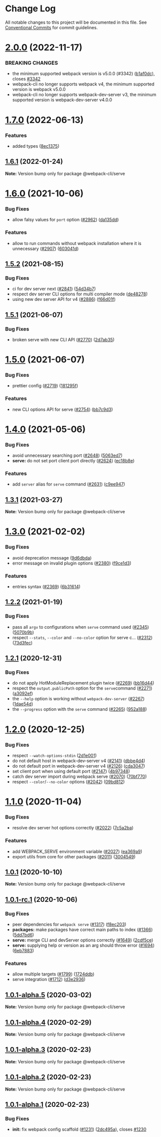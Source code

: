 # Change Log

All notable changes to this project will be documented in this file.
See [Conventional Commits](https://conventionalcommits.org) for commit guidelines.

# [2.0.0](https://github.com/webpack/webpack-cli/compare/@webpack-cli/serve@1.7.0...@webpack-cli/serve@2.0.0) (2022-11-17)

### BREAKING CHANGES

- the minimum supported webpack version is v5.0.0 (#3342) ([b1af0dc](https://github.com/webpack/webpack-cli/commit/b1af0dc7ebcdf746bc37889e4c1f978c65acc4a5)), closes [#3342](https://github.com/webpack/webpack-cli/issues/3342)
- webpack-cli no longer supports webpack v4, the minimum supported version is webpack v5.0.0
- webpack-cli no longer supports webpack-dev-server v3, the minimum supported version is webpack-dev-server v4.0.0

# [1.7.0](https://github.com/webpack/webpack-cli/compare/@webpack-cli/serve@1.6.1...@webpack-cli/serve@1.7.0) (2022-06-13)

### Features

- added types ([8ec1375](https://github.com/webpack/webpack-cli/commit/8ec1375092a6f9676e82fa4231dd88b1016c2302))

## [1.6.1](https://github.com/webpack/webpack-cli/compare/@webpack-cli/serve@1.6.0...@webpack-cli/serve@1.6.1) (2022-01-24)

**Note:** Version bump only for package @webpack-cli/serve

# [1.6.0](https://github.com/webpack/webpack-cli/compare/@webpack-cli/serve@1.5.2...@webpack-cli/serve@1.6.0) (2021-10-06)

### Bug Fixes

- allow falsy values for `port` option ([#2962](https://github.com/webpack/webpack-cli/issues/2962)) ([da135dd](https://github.com/webpack/webpack-cli/commit/da135dd717e88b6aa9a0559c1e4e8acb4ee8f3c1))

### Features

- allow to run commands without webpack installation where it is unnecessary ([#2907](https://github.com/webpack/webpack-cli/issues/2907)) ([603041d](https://github.com/webpack/webpack-cli/commit/603041d7e6a9b764bd79d1a8effd22a3e0f019cb))

## [1.5.2](https://github.com/webpack/webpack-cli/compare/@webpack-cli/serve@1.5.1...@webpack-cli/serve@1.5.2) (2021-08-15)

### Bug Fixes

- ci for dev server next ([#2841](https://github.com/webpack/webpack-cli/issues/2841)) ([54d34b7](https://github.com/webpack/webpack-cli/commit/54d34b723cbeaf8cc13cff45398530be1db911e4))
- respect dev server CLI options for multi compiler mode ([de48278](https://github.com/webpack/webpack-cli/commit/de482784a4f8cbb9eacbbe1c6b6f3c62ef60567a))
- using new dev server API for v4 ([#2886](https://github.com/webpack/webpack-cli/issues/2886)) ([f66d01f](https://github.com/webpack/webpack-cli/commit/f66d01f0e382b0b3ffc753ac7549eb252e19e26c))

## [1.5.1](https://github.com/webpack/webpack-cli/compare/@webpack-cli/serve@1.5.0...@webpack-cli/serve@1.5.1) (2021-06-07)

### Bug Fixes

- broken serve with new CLI API ([#2770](https://github.com/webpack/webpack-cli/issues/2770)) ([2d7ab35](https://github.com/webpack/webpack-cli/commit/2d7ab3549c429193b4ed5fbc6174153c847e0330))

# [1.5.0](https://github.com/webpack/webpack-cli/compare/@webpack-cli/serve@1.4.0...@webpack-cli/serve@1.5.0) (2021-06-07)

### Bug Fixes

- prettier config ([#2719](https://github.com/webpack/webpack-cli/issues/2719)) ([181295f](https://github.com/webpack/webpack-cli/commit/181295fb1b1973c201c221813562219d85b845ae))

### Features

- new CLI options API for serve ([#2754](https://github.com/webpack/webpack-cli/issues/2754)) ([bb7c9d3](https://github.com/webpack/webpack-cli/commit/bb7c9d3c9b0dca11242e2febcd41805c063e1317))

# [1.4.0](https://github.com/webpack/webpack-cli/compare/@webpack-cli/serve@1.3.1...@webpack-cli/serve@1.4.0) (2021-05-06)

### Bug Fixes

- avoid unnecessary searching port ([#2648](https://github.com/webpack/webpack-cli/issues/2648)) ([5063ed7](https://github.com/webpack/webpack-cli/commit/5063ed7970cd12fd042308edfccca8dbf249f0fc))
- **serve:** do not set port client port directly ([#2624](https://github.com/webpack/webpack-cli/issues/2624)) ([ec18b8e](https://github.com/webpack/webpack-cli/commit/ec18b8e478ff1a5f8d85bbddc599001dfd69eba3))

### Features

- add `server` alias for `serve` command ([#2631](https://github.com/webpack/webpack-cli/issues/2631)) ([c9ee947](https://github.com/webpack/webpack-cli/commit/c9ee947618c06447bc1f949e4d401e63f737f38d))

## [1.3.1](https://github.com/webpack/webpack-cli/compare/@webpack-cli/serve@1.3.0...@webpack-cli/serve@1.3.1) (2021-03-27)

**Note:** Version bump only for package @webpack-cli/serve

# [1.3.0](https://github.com/webpack/webpack-cli/compare/@webpack-cli/serve@1.2.2...@webpack-cli/serve@1.3.0) (2021-02-02)

### Bug Fixes

- avoid deprecation message ([9d6dbda](https://github.com/webpack/webpack-cli/commit/9d6dbda93da167a1aaad03f599105a4fe7849dc3))
- error message on invalid plugin options ([#2380](https://github.com/webpack/webpack-cli/issues/2380)) ([f9ce1d3](https://github.com/webpack/webpack-cli/commit/f9ce1d30b83bf0e0b4d91498d012c13c208e6e67))

### Features

- entries syntax ([#2369](https://github.com/webpack/webpack-cli/issues/2369)) ([6b31614](https://github.com/webpack/webpack-cli/commit/6b3161479578f572f803f579c7e71073eb797184))

## [1.2.2](https://github.com/webpack/webpack-cli/compare/@webpack-cli/serve@1.2.1...@webpack-cli/serve@1.2.2) (2021-01-19)

### Bug Fixes

- pass all `argv` to configurations when `serve` command used ([#2345](https://github.com/webpack/webpack-cli/issues/2345)) ([5070b9b](https://github.com/webpack/webpack-cli/commit/5070b9bcbd5bdac00088d0c21486ad181a4df000))
- respect `--stats`, `--color` and `--no-color` option for serve c… ([#2312](https://github.com/webpack/webpack-cli/issues/2312)) ([73d3fec](https://github.com/webpack/webpack-cli/commit/73d3feced18b4e3708f958707326a6642a594cf2))

## [1.2.1](https://github.com/webpack/webpack-cli/compare/@webpack-cli/serve@1.2.0...@webpack-cli/serve@1.2.1) (2020-12-31)

### Bug Fixes

- do not apply HotModuleReplacement plugin twice ([#2269](https://github.com/webpack/webpack-cli/issues/2269)) ([bb16d44](https://github.com/webpack/webpack-cli/commit/bb16d4481414a5f3c0cbeb18af690084b2ae4215))
- respect the `output.publicPath` option for the `serve`command ([#2271](https://github.com/webpack/webpack-cli/issues/2271)) ([a3092ef](https://github.com/webpack/webpack-cli/commit/a3092ef2b51ece30221f7dd7b30a686626c1fd7a))
- the `--help` option is working without `webpack-dev-server` ([#2267](https://github.com/webpack/webpack-cli/issues/2267)) ([1dae54d](https://github.com/webpack/webpack-cli/commit/1dae54da94d3220437b9257efe512447023de1d3))
- the `--progress` option with the `serve` command ([#2265](https://github.com/webpack/webpack-cli/issues/2265)) ([952a188](https://github.com/webpack/webpack-cli/commit/952a1883b1a18c4fb38e8eb7bbbdb2aefc7942f4))

# [1.2.0](https://github.com/webpack/webpack-cli/compare/@webpack-cli/serve@1.1.0...@webpack-cli/serve@1.2.0) (2020-12-25)

### Bug Fixes

- respect `--watch-options-stdin` ([2d1e001](https://github.com/webpack/webpack-cli/commit/2d1e001e7f4f560c2b36607bd1b29dfe2aa32066))
- do not default host in webpack-dev-server v4 ([#2141](https://github.com/webpack/webpack-cli/issues/2141)) ([dbbe4d4](https://github.com/webpack/webpack-cli/commit/dbbe4d4bc93ff9147ba43fae2d2352fa3583558d))
- do not default port in webpack-dev-server v4 ([#2126](https://github.com/webpack/webpack-cli/issues/2126)) ([cda3047](https://github.com/webpack/webpack-cli/commit/cda30471f51db4631a0f54b852c553de270f7f64))
- set client port when using default port ([#2147](https://github.com/webpack/webpack-cli/issues/2147)) ([4b97348](https://github.com/webpack/webpack-cli/commit/4b973488a42c4e12d86e0324a4c7051d1380a6fa))
- catch dev server import during webpack serve ([#2070](https://github.com/webpack/webpack-cli/issues/2070)) ([70bf770](https://github.com/webpack/webpack-cli/commit/70bf7708c21dffe6521f1800b9dec2a62d21cfe2))
- respect `--color`/`--no-color` options ([#2042](https://github.com/webpack/webpack-cli/issues/2042)) ([09bd812](https://github.com/webpack/webpack-cli/commit/09bd8126e95c9675b1f6862451f629cd4c439adb))

# [1.1.0](https://github.com/webpack/webpack-cli/compare/@webpack-cli/serve@1.0.1...@webpack-cli/serve@1.1.0) (2020-11-04)

### Bug Fixes

- resolve dev server hot options correctly ([#2022](https://github.com/webpack/webpack-cli/issues/2022)) ([7c5a2ba](https://github.com/webpack/webpack-cli/commit/7c5a2bae49625ee4982d7478b7e741968731cea2))

### Features

- add WEBPACK_SERVE environment variable ([#2027](https://github.com/webpack/webpack-cli/issues/2027)) ([ea369a9](https://github.com/webpack/webpack-cli/commit/ea369a98ea5ec366b688caebcb1276d9fbe0c651))
- export utils from core for other packages ([#2011](https://github.com/webpack/webpack-cli/issues/2011)) ([3004549](https://github.com/webpack/webpack-cli/commit/3004549c06b3fe00708d8e1eecf42419e0f72f66))

## [1.0.1](https://github.com/webpack/webpack-cli/compare/@webpack-cli/serve@1.0.1-rc.1...@webpack-cli/serve@1.0.1) (2020-10-10)

**Note:** Version bump only for package @webpack-cli/serve

## [1.0.1-rc.1](https://github.com/webpack/webpack-cli/compare/@webpack-cli/serve@1.0.1-alpha.5...@webpack-cli/serve@1.0.1-rc.1) (2020-10-06)

### Bug Fixes

- peer dependencies for `webpack serve` ([#1317](https://github.com/webpack/webpack-cli/issues/1317)) ([f8ec203](https://github.com/webpack/webpack-cli/commit/f8ec20382702450134032a65403894573b04be8d))
- **packages:** make packages have correct main paths to index ([#1366](https://github.com/webpack/webpack-cli/issues/1366)) ([5dd7bd6](https://github.com/webpack/webpack-cli/commit/5dd7bd62046568481996e48328b15a335557f8ae))
- **serve:** merge CLI and devServer options correctly ([#1649](https://github.com/webpack/webpack-cli/issues/1649)) ([2cdf5ce](https://github.com/webpack/webpack-cli/commit/2cdf5ce159f63ac65b33f4aca4c82fa1e959fef5))
- **serve:** supplying help or version as an arg should throw error ([#1694](https://github.com/webpack/webpack-cli/issues/1694)) ([6eb7883](https://github.com/webpack/webpack-cli/commit/6eb78833f910135ca798c0c28f8d236ef234a76c))

### Features

- allow multiple targets ([#1799](https://github.com/webpack/webpack-cli/issues/1799)) ([1724ddb](https://github.com/webpack/webpack-cli/commit/1724ddb9067d5c5ba2654d4e5473ee9de5610825))
- serve integration ([#1712](https://github.com/webpack/webpack-cli/issues/1712)) ([d3e2936](https://github.com/webpack/webpack-cli/commit/d3e29368c40ee47e4f7a07c41281714645e20ea7))

## [1.0.1-alpha.5](https://github.com/ematipico/webpack-cli/compare/@webpack-cli/serve@1.0.1-alpha.4...@webpack-cli/serve@1.0.1-alpha.5) (2020-03-02)

**Note:** Version bump only for package @webpack-cli/serve

## [1.0.1-alpha.4](https://github.com/ematipico/webpack-cli/compare/@webpack-cli/serve@1.0.1-alpha.3...@webpack-cli/serve@1.0.1-alpha.4) (2020-02-29)

**Note:** Version bump only for package @webpack-cli/serve

## [1.0.1-alpha.3](https://github.com/ematipico/webpack-cli/compare/@webpack-cli/serve@1.0.1-alpha.2...@webpack-cli/serve@1.0.1-alpha.3) (2020-02-23)

**Note:** Version bump only for package @webpack-cli/serve

## [1.0.1-alpha.2](https://github.com/webpack/webpack-cli/compare/@webpack-cli/serve@1.0.1-alpha.1...@webpack-cli/serve@1.0.1-alpha.2) (2020-02-23)

**Note:** Version bump only for package @webpack-cli/serve

## [1.0.1-alpha.1](https://github.com/webpack/webpack-cli/compare/@webpack-cli/serve@1.0.1-alpha.0...@webpack-cli/serve@1.0.1-alpha.1) (2020-02-23)

### Bug Fixes

- **init:** fix webpack config scaffold ([#1231](https://github.com/webpack/webpack-cli/issues/1231)) ([2dc495a](https://github.com/webpack/webpack-cli/commit/2dc495a8d050d28478c6c2533d7839e9ff78d76c)), closes [#1230](https://github.com/webpack/webpack-cli/issues/1230)
